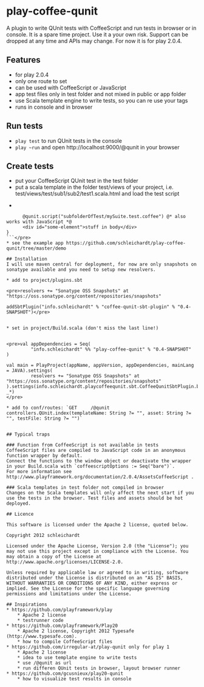 # play-coffee-qunit
A plugin to write QUnit tests with CoffeeScript and run tests in browser or in console.
It is a spare time project. Use it a your own risk. Support can be dropped at any time and APIs may change.
For now it is for play 2.0.4.

## Features
* for play 2.0.4
* only one route to set
* can be used with CoffeeScript or JavaScript
* app test files only in test folder and not mixed in public or app folder
* use Scala template engine to write tests, so you can re use your tags
* runs in console and in browser


## Run tests
* `play test` to run QUnit tests in the console
* `play ~run` and open http://localhost:9000/@qunit in your browser

## Create tests
* put your CoffeeScript QUnit test in the test folder
* put a scala template in the folder test/views of your project, i.e. test/views/test/sub1/sub2/test1.scala.html and load the test script
* <pre>
```@qunit.test {
      @qunit.script("subfolderOfTest/mySuite.test.coffee") @* also works with JavaScript *@
      <div id="some-element">stuff in body</div>
}
```</pre>
* see the example app https://github.com/schleichardt/play-coffee-qunit/tree/master/demo

## Installation
I will use maven central for deployment, for now are only snapshots on sonatype available and you need to setup new resolvers.

* add to project/plugins.sbt 

<pre>resolvers += "Sonatype OSS Snapshots" at "https://oss.sonatype.org/content/repositories/snapshots"

addSbtPlugin("info.schleichardt" % "coffee-qunit-sbt-plugin" % "0.4-SNAPSHOT")</pre>


* set in project/Build.scala (don't miss the last line!)


<pre>val appDependencies = Seq(
         "info.schleichardt" %% "play-coffee-qunit" % "0.4-SNAPSHOT"
)

val main = PlayProject(appName, appVersion, appDependencies, mainLang = JAVA).settings(
         resolvers += "Sonatype OSS Snapshots" at "https://oss.sonatype.org/content/repositories/snapshots"
).settings(info.schleichardt.playcoffeequnit.sbt.CoffeeQunitSbtPlugin.buildPipelineSettings(): _*)
</pre>

* add to conf/routes: `GET     /@qunit                     controllers.QUnit.index(templateName: String ?= "", asset: String ?= "", testFile: String ?= "")`


## Typical traps

### Function from CoffeeScript is not available in tests
CoffeeScript files are compiled to JavaScript code in an anonymous function wrapper by default.
Connect the functions to the window object or deactivate the wrapper in your Build.scala with `coffeescriptOptions := Seq("bare")`.
For more information see http://www.playframework.org/documentation/2.0.4/AssetsCoffeeScript .

### Scala templates in test folder not compiled in browser
Changes on the Scala templates will only affect the next start if you use the tests in the browser. Test files and assets should be hot deployed.

## Licence

This software is licensed under the Apache 2 license, quoted below.

Copyright 2012 schleichardt

Licensed under the Apache License, Version 2.0 (the "License"); you may not use this project except in compliance with the License. You may obtain a copy of the License at http://www.apache.org/licenses/LICENSE-2.0.

Unless required by applicable law or agreed to in writing, software distributed under the License is distributed on an "AS IS" BASIS, WITHOUT WARRANTIES OR CONDITIONS OF ANY KIND, either express or implied. See the License for the specific language governing permissions and limitations under the License.

## Inspirations
* https://github.com/playframework/play
    * Apache 2 license
    * testrunner code
* https://github.com/playframework/Play20
    * Apache 2 license, Copyright 2012 Typesafe (http://www.typesafe.com).
    * how to compile CoffeeScript files
* https://github.com/irregular-at/play-qunit only for play 1
    * Apache 2 license
    * idea to use template engine to write tests
    * use /@qunit as url
    * run differen QUnit tests in browser, layout browser runner
* https://github.com/gcusnieux/play20-qunit
    * how to visualize test results in console
